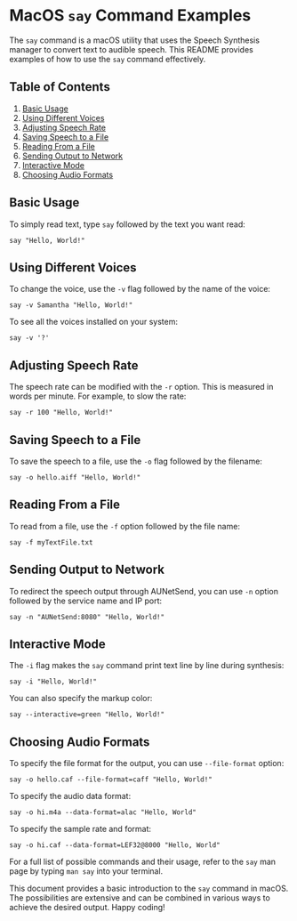 # MacOS `say` Command Examples

The `say` command is a macOS utility that uses the Speech Synthesis manager to convert text to audible speech. This README provides examples of how to use the `say` command effectively.

## Table of Contents

1. [Basic Usage](#basic-usage)
2. [Using Different Voices](#using-different-voices)
3. [Adjusting Speech Rate](#adjusting-speech-rate)
4. [Saving Speech to a File](#saving-speech-to-a-file)
5. [Reading From a File](#reading-from-a-file)
6. [Sending Output to Network](#sending-output-to-network)
7. [Interactive Mode](#interactive-mode)
8. [Choosing Audio Formats](#choosing-audio-formats)

## Basic Usage

To simply read text, type `say` followed by the text you want read:

```shell
say "Hello, World!"
```

## Using Different Voices

To change the voice, use the `-v` flag followed by the name of the voice:

```shell
say -v Samantha "Hello, World!"
```

To see all the voices installed on your system:

```shell
say -v '?'
```

## Adjusting Speech Rate

The speech rate can be modified with the `-r` option. This is measured in words per minute. For example, to slow the rate:

```shell
say -r 100 "Hello, World!"
```

## Saving Speech to a File

To save the speech to a file, use the `-o` flag followed by the filename:

```shell
say -o hello.aiff "Hello, World!"
```

## Reading From a File

To read from a file, use the `-f` option followed by the file name:

```shell
say -f myTextFile.txt
```

## Sending Output to Network

To redirect the speech output through AUNetSend, you can use `-n` option followed by the service name and IP port:

```shell
say -n "AUNetSend:8080" "Hello, World!"
```

## Interactive Mode

The `-i` flag makes the `say` command print text line by line during synthesis:

```shell
say -i "Hello, World!"
```

You can also specify the markup color:

```shell
say --interactive=green "Hello, World!"
```

## Choosing Audio Formats

To specify the file format for the output, you can use `--file-format` option:

```shell
say -o hello.caf --file-format=caff "Hello, World!"
```

To specify the audio data format:

```shell
say -o hi.m4a --data-format=alac "Hello, World"
```

To specify the sample rate and format:

```shell
say -o hi.caf --data-format=LEF32@8000 "Hello, World"
```

For a full list of possible commands and their usage, refer to the `say` man page by typing `man say` into your terminal.

This document provides a basic introduction to the `say` command in macOS. The possibilities are extensive and can be combined in various ways to achieve the desired output. Happy coding!